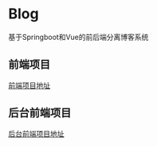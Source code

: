 # Blog
基于Springboot和Vue的前后端分离博客系统

## 前端项目
[前端项目地址](https://github.com/citrucn/Blog-Frontend)

## 后台前端项目
[后台前端项目地址](https://github.com/citrucn/Blog-Admin-Frontend)
